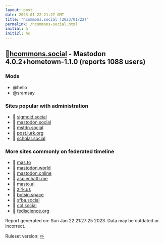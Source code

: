 ```yaml
---
layout: post
date: 2023-01-22 21:27 GMT
title: "hcommons.social (2023/01/22)"
permalink: /hcommons-social.html
initial: h
initi2l: hc
---
```


## 🐘[hcommons.social](https://hcommons.social) - Mastodon 4.0.2+hometown-1.1.0 (reports 1088 users)

### Mods
 * @hello
 * @sramsay

### Sites popular with administration

* 🐘 [sigmoid.social](/sigmoid-social.html)
* 🐘 [mastodon.social](/mastodon-social.html)
* 🐘 [mstdn.social](/mstdn-social.html)
* 🐘 [post.lurk.org](/post-lurk-org.html)
* 🐘 [scholar.social](/scholar-social.html)

### More sites commonly on federated timeline

* 🐘 [mas.to](/mas-to.html)
* 🐘 [mastodon.world](/mastodon-world.html)
* 🐘 [mastodon.online](/mastodon-online.html)
* 🐘 [aspiechattr.me](/aspiechattr-me.html)
* 🐘 [masto.ai](/masto-ai.html)
* 🐘 [zirk.us](/zirk-us.html)
* 🐘 [botsin.space](/botsin-space.html)
* 🐘 [sfba.social](/sfba-social.html)
* 🐘 [col.social](/col-social.html)
* 🐘 [fediscience.org](/fediscience-org.html)

Report generated on: Sun Jan 22 21:27:25 2023. Data may be outdated or incorrect.

Ruleset version: [✏️](/version-pencil)
